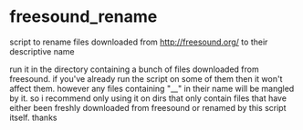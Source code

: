# freesound_rename
script to rename files downloaded from http://freesound.org/ to their descriptive name

run it in the directory containing a bunch of files downloaded from freesound. if you've already run the script on some of them then it won't affect them. however any files containing "__" in their name will be mangled by it. so i recommend only using it on dirs that only contain files that have either been freshly downloaded from freesound or renamed by this script itself. thanks
